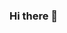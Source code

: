 ### Hi there 👋

<!--
**IshanPhadte776/IshanPhadte776** is a ✨ _special_ ✨ repository because its `README.md` (this file) appears on your GitHub profile.

My passion belongs in programming. 

My programming interests include Web Development, Front End Development, and Cloud Computing. However, I am more than interested in venturing into new avenues if the opportunity presents itself. My current and most passionate project I have been investing time into has been developing and creating my own personal website. I enjoy creating user interfaces while at the same time, learning about the backend, dynamic aspect of a website as well.  I have various other hobbies such as sports, music, and literature. 
-->

